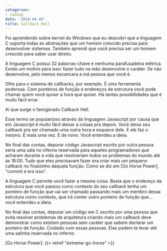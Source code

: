 ```yaml
---
categories:
- coding
date: '2020-04-09'
title: Callback Hell
---
```


Foi aprendendo sobre kernel do Windows que eu descobri que a linguagem C suporta todas as abstrações que um homem crescido precisa para desenvolver sistemas. Também aprendi que você precisa ser um homem crescido para saber usar direito.

A linguagem C possui 32 palavras-chave e nenhuma parafusadeira elétrica. Existe um motivo para isso: fazer tudo na mão desenvolve o caráter. Se não desenvolve, pelo menos escancara a má pessoa que você é.

Olhe para o sistema de callbacks, por exemplo. É uma ferramenta poderosa. Com ponteiros de função e endereços de estrutura você pode chamar quem você quiser a hora que quiser. Há tantas possibilidades que é muito fácil errar.

Aí que surge o famigerado Callback Hell.

Esse termo se popularizou através da linguagem Javascript por causa que em Javascript é muito fácil deixar a coisas pra depois. Você deixa seu callback pra ser chamado uma outra hora e esquece dele. E ele faz o mesmo. E mais uma vez. E de novo. Você entendeu a ideia.

No final das contas, depurar código Javascript escrito por outra pessoa seria uma sala no inferno reservada para aqueles programadores que acharam durante a vida que resolveriam todos os problemas do mundo até às 18:00. Tudo que eles precisavam fazer era criar mais um pequeno callback no finalzinho daquela função. Como se diz em [Go Horse Power], "commit e era isso".

A linguagem C permite você fazer a mesma coisa. Basta que o endereço da estrutura que você passou como contexto do seu callback tenha um ponteiro de função que vai ser chamado passando mais um membro dessa estrutura como contexto, que irá conter outro ponteiro de função que... você entendeu a ideia.

No final das contas, depurar um código em C escrito por uma pessoa que evita resolver problemas de arquitetura criando mais um callback deve demonstrar como existem pessoas sem caráter que sabem declarar um ponteiro de função. Cuidado com essas pessoas. Elas podem te levar até uma salinha reservada no inferno.

[Go Horse Power]: {{< relref "extreme-go-horse" >}}

